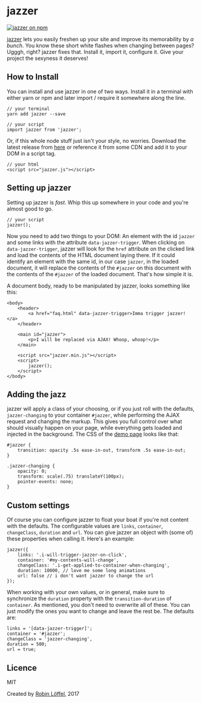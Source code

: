 # jazzer
[![jazzer on npm](https://img.shields.io/npm/v/jazzer.svg?style=flat-square)](https://www.npmjs.com/package/jazzer)

[jazzer](https://robinloeffel.ch/jazzer) lets you easily freshen up your site and improve its memorability by _a bunch_. You know these short white flashes when changing between pages? Ugggh, right? jazzer fixes that. Install it, import it, configure it. Give your project the sexyness it deserves!

## How to Install
You can install and use jazzer in one of two ways. Install it in a terminal with either yarn or npm and later import / require it somewhere along the line.
```
// your terminal
yarn add jazzer --save

// your script
import jazzer from 'jazzer';
```
Or, if this whole node stuff just isn't your style, no worries. Download the latest release from [here](https://github.com/rbnlffl/jazzer/releases/latest) or reference it from some CDN and add it to your DOM in a script tag.
```
// your html
<script src="jazzer.js"></script>
```

## Setting up jazzer
Setting up jazzer is _fast_. Whip this up somewhere in your code and you're almost good to go.
```
// your script
jazzer();
```
Now you need to add two things to your DOM: An element with the id `jazzer` and some links with the attribute `data-jazzer-trigger`. When clicking on `data-jazzer-trigger`, jazzer will look for the `href` attribute on the clicked link and load the contents of the HTML document laying there. If it could identify an element with the same id, in our case `jazzer`, in the loaded document, it will replace the contents of the `#jazzer` on this document with the contents of the `#jazzer` of the loaded document. That's how simple it is.

A document body, ready to be manipulated by jazzer, looks something like this:
```
<body>
    <header>
        <a href="faq.html" data-jazzer-trigger>Imma trigger jazzer!</a>
    </header>

    <main id="jazzer">
        <p>I will be replaced via AJAX! Whoop, whoop!</p>
    </main>

    <script src="jazzer.min.js"></script>
    <script>
        jazzer();
    </script>
</body>
```

## Adding the jazz
jazzer will apply a class of your choosing, or if you just roll with the defaults, `jazzer-changing` to your container `#jazzer`, while performing the AJAX request and changing the markup. This gives you full control over what should visually happen on your page, while everything gets loaded and injected in the background. The CSS of the [demo page](https://robinloeffel.ch/jazzer) looks like that:
```
#jazzer {
    transition: opacity .5s ease-in-out, transform .5s ease-in-out;
}

.jazzer-changing {
    opacity: 0;
    transform: scale(.75) translateY(100px);
    pointer-events: none;
}
```

## Custom settings
Of course you can configure jazzer to float your boat if you're not content with the defaults. The configurable values are `links`, `container`, `changeClass`, `duration` and `url`. You can give jazzer an object with (some of) these properties when calling it. Here's an example:
```
jazzer({
    links: '.i-will-trigger-jazzer-on-click',
    container: '#my-contents-will-change',
    changeClass: '.i-get-applied-to-container-when-changing',
    duration: 10000, // love me some long animations
    url: false // i don't want jazzer to change the url
});
```
When working with your own values, or in general, make sure to synchronize the `duration` property with the `transition-duration` of `container`. As mentioned, you don't need to overwrite all of these. You can just modify the ones you want to change and leave the rest be. The defaults are:
```
links = '[data-jazzer-trigger]';
container = '#jazzer';
changeClass = 'jazzer-changing',
duration = 500;
url = true;
```

## Licence
MIT

Created by [Robin Löffel](https://robinloeffel.ch), 2017

